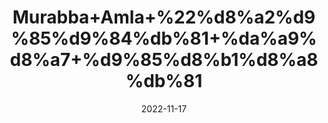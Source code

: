 ---
title: 'Murabba+Amla+%22%d8%a2%d9%85%d9%84%db%81+%da%a9%d8%a7+%d9%85%d8%b1%d8%a8%db%81'
date: '2022-11-17' 
metatag: '' 
inventory: '0' 
draft: false 
# meta description 
shortDescripton: 'Indian+Gooseberry+Preserve+%22++Amla+Murabba+improves+and+reinforces+the+immune+system.+It+is+a+safe+and+natural+remedy+for+recurring+infections+like+cold%2c+fever+and+etc.'
description: 'Preserves+++%d9%85%d8%b1%d8%a8%db%81+%22+%d8%a7%da%86%d8%a7%d8%b1'
longdescription: ''
tags: ''
brand: ''
subCategory: ''
sellCount: '0'
featured: True
# product Price
price: '100.0'
# Product Short Description
shortDescription: 'Indian+Gooseberry+Preserve+%22++Amla+Murabba+improves+and+reinforces+the+immune+system.+It+is+a+safe+and+natural+remedy+for+recurring+infections+like+cold%2c+fever+and+etc.'
productID: '87D1350C-373C-ED11-996A-005056B3A416'
type: 'products'
category: 'Preserves+++%d9%85%d8%b1%d8%a8%db%81+%22+%d8%a7%da%86%d8%a7%d8%b1' 
thumnailproduct: 'https://eraconnect.blob.core.windows.net/product-images/aminsaddiquidawakhana/aa094416-5be7-4056-9b69-09a13e0006f8.webp' 
images:
  - image: 'https://eraconnect.blob.core.windows.net/product-images/aminsaddiquidawakhana/aa094416-5be7-4056-9b69-09a13e0006f8.webp'  
Variants:
---